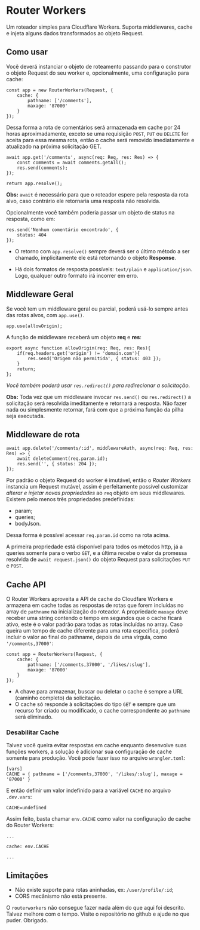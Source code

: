 # Router Workers

Um roteador simples para Cloudflare Workers. Suporta middlewares, cache e injeta alguns dados transformados ao objeto Request.

## Como usar

Você deverá instanciar o objeto de roteamento passando para o construtor o objeto Request do seu worker e, opcionalmente, uma configuração para cache:

```
const app = new RouterWorkers(Request, {
    cache: {
        pathname: ['/comments'],
        maxage: '87000'
    }
});
```
Dessa forma a rota de comentários será armazenada em cache por 24 horas aproximadamente, exceto se uma requisição `POST`, `PUT` ou `DELETE` for aceita para essa mesma rota, então o cache será removido imediatamente e atualizado na próxima solicitação GET.

```
await app.get('/comments', async(req: Req, res: Res) => {
    const comments = await comments.getAll();
    res.send(comments);
});

return app.resolve();
```
**Obs:** `await` é necessário para que o roteador espere pela resposta da rota alvo, caso contrário ele retornaria uma resposta não resolvida.

Opcionalmente você também poderia passar um objeto de status na resposta, como em:

```
res.send('Nenhum comentário encontrado', {
    status: 404
});
```
* O retorno com `app.resolve()` sempre deverá ser o último método a ser chamado, implicitamente ele está retornando o objeto **Response**. 

* Há dois formatos de resposta possíveis: `text/plain` e `application/json`. Logo, qualquer outro formato irá incorrer em erro.

## Middleware Geral

Se você tem um middleware geral ou parcial, poderá usá-lo sempre antes das rotas alvos, com `app.use()`.

```
app.use(allowOrigin);
```
A função de middleware receberá um objeto **req** e **res**:

```
export async function allowOrigin(req: Req, res: Res){
    if(req.headers.get('origin') != 'domain.com'){
        res.send('Origem não permitida', { status: 403 });
    }
    return;
};
```
*Você também poderá usar `res.redirect()` para redirecionar a solicitação*.

**Obs:** Toda vez que um middleware invocar `res.send()` ou `res.redirect()` a solicitação será resolvida imeditamente e retornará a resposta. Não fazer nada ou simplesmente retornar, fará com que a próxima função da pilha seja executada.

## Middleware de rota

```
await app.delete('/comments/:id', middlewareAuth, async(req: Req, res: Res) => {
    await deleteComment(req.param.id);
    res.send('', { status: 204 });
});
```
Por padrão o objeto Request do worker é imutável, então o *Router Workers* instancia um Request mutável, assim é perfeitamente possível customizar *alterar e injetar novas propriedades* ao `req` objeto em seus middlewares. Existem pelo menos três propriedades predefinidas:

* param;
* queries;
* bodyJson. 

Dessa forma é possível acessar `req.param.id` como na rota acima.

A primeira propriedade está disponível para todos os métodos http, já a queries somente para o verbo `GET`, e a última recebe o valor da promessa resolvida de `await request.json()` do objeto Request para solicitações `PUT` e `POST`.

## Cache API

O Router Workers aproveita a API de cache do Cloudfare Workers e armazena em cache todas as respostas de rotas que forem incluídas no array de `pathname` na inicialização do roteador. A propriedade `maxage` deve receber uma string contendo o tempo em segundos que o cache ficará ativo, este é o valor padrão para todas as rotas incluídas no array. Caso queira um tempo de cache diferente para uma rota específica, poderá incluir o valor ao final do pathname, depois de uma vírgula, como `'/comments,37000'`:

```
const app = RouterWorkers(Request, {
    cache: {
        pathname: ['/comments,37000', '/likes/:slug'],
        maxage: '87000'
    }
});
```
* A chave para armazenar, buscar ou deletar o cache é sempre a URL (caminho completo) da solicitação. 
* O cache só responde à solicitações do tipo `GET` e sempre que um recurso for criado ou modificado, o cache correspondente ao `pathname` será eliminado.

### Desabilitar Cache

Talvez você queira evitar respostas em cache enquanto desenvolve suas funções workers, a solução é adicionar sua configuração de cache somente para produção. Você pode fazer isso no arquivo `wrangler.toml`:

```
[vars]
CACHE = { pathname = ['/comments,37000', '/likes/:slug'], maxage = '87000' }
```

E então definir um valor indefinido para a variável `CACHE` no arquivo `.dev.vars`:

```
CACHE=undefined
```
Assim feito, basta chamar `env.CACHE` como valor na configuração de cache do Router Workers:

```
...

cache: env.CACHE

...
```
## Limitações

* Não existe suporte para rotas aninhadas, ex: `/user/profile/:id`;
* CORS mecânismo não está presente.

O `routerworkers` não consegue fazer nada além do que aqui foi descrito. Talvez melhore com o tempo. Visite o repositório no github e ajude no que puder. Obrigado. 






